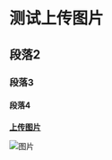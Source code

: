 # 测试上传图片



## 段落2



### 段落3



#### 段落4



[**上传图片**](http://www.baidu.com)



![图片](/Users/ws/main/06workspace/source/git/NoteBookLearn/images/640-20210923235248711)







